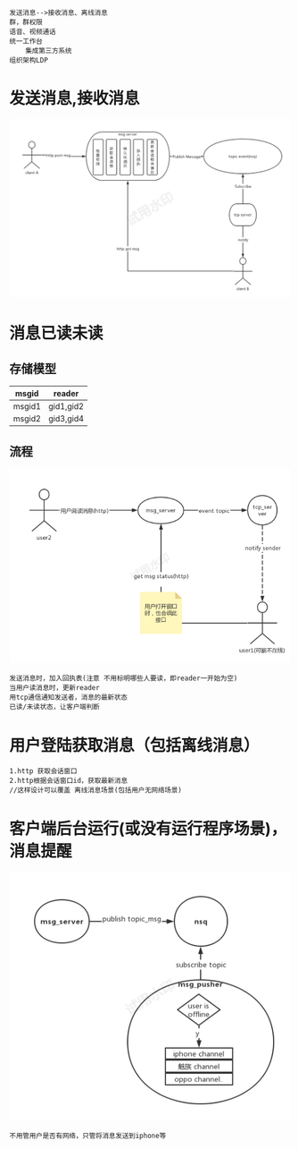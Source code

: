 ```
发送消息-->接收消息、离线消息
群，群权限
语音、视频通话
统一工作台
    集成第三方系统
组织架构LDP
```

# 发送消息,接收消息
![Alt text](yd_%E5%8F%91%E9%80%81%E5%92%8C%E6%8E%A5%E6%94%B6%E6%B6%88%E6%81%AF.png)

# 消息已读未读
## 存储模型
| msgid  | reader    |
| ------ | --------- |
| msgid1 | gid1,gid2 |
| msgid2 | gid3,gid4 |
## 流程
![Alt text](yd_%E5%B7%B2%E8%AF%BB%E6%9C%AA%E8%AF%BB.png)
```
发送消息时，加入回执表(注意 不用标明哪些人要读，即reader一开始为空)
当用户读消息时，更新reader
用tcp通信通知发送者，消息的最新状态
已读/未读状态，让客户端判断
```

# 用户登陆获取消息（包括离线消息）
```
1.http 获取会话窗口
2.http根据会话窗口id，获取最新消息
//这样设计可以覆盖 离线消息场景(包括用户无网络场景)
```

# 客户端后台运行(或没有运行程序场景)，消息提醒
![Alt text](yd_pusher.png)
```
不用管用户是否有网络，只管将消息发送到iphone等
```